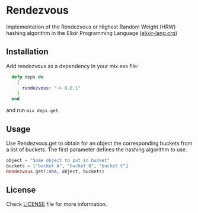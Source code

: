 Rendezvous
==========

Implementation of the Rendezvous or Highest Random Weight (HRW) hashing algorithm in the Elixir Programming Language ([elixir-lang.org](http://elixir-lang.org))

## Installation

Add rendezvous as a dependency in your mix.exs file:

```elixir
  defp deps do
    [
      rendezvous: "~> 0.0.1"
    ]
  end
```

and run `mix deps.get`.

## Usage

Use Rendezvous.get to obtain for an object the corresponding buckets from a list of buckets. The first parameter defines the hashing algorithm to use.

```elixir
object = "Some object to put in bucket"
buckets = ["bucket A", "bucket B", "bucket C"]
Rendezvous.get(:sha, object, buckets)
```

## License

Check [LICENSE](LICENSE) file for more information.
